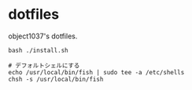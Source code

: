 # dotfiles

object1037's dotfiles.

```shell
bash ./install.sh

# デフォルトシェルにする
echo /usr/local/bin/fish | sudo tee -a /etc/shells
chsh -s /usr/local/bin/fish
```
